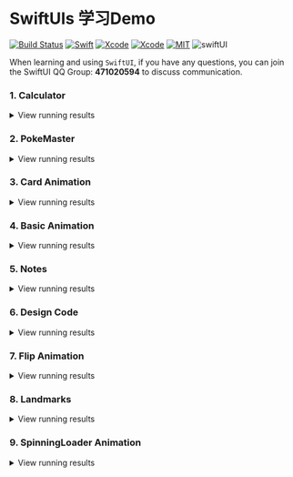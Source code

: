 # SwiftUIs 学习Demo
[![Build Status](https://img.shields.io/badge/platforms-iOS%20%7C%20tvOS%20%7C%20macOS%20%7C%20watchOS-green.svg)](https://github.com/Jinxiansen/SwiftUI)
[![Swift](https://img.shields.io/badge/Swift-5.1-orange.svg)](https://swift.org)
[![Xcode](https://img.shields.io/badge/Xcode-11.0-blue.svg)](https://developer.apple.com/xcode)
[![Xcode](https://img.shields.io/badge/macOS-15.0-blue.svg)](https://developer.apple.com/macOS)
[![MIT](https://img.shields.io/badge/licenses-MIT-red.svg)](https://opensource.org/licenses/MIT) ![swiftUI](https://img.shields.io/badge/SwiftUI-learning-orange)

When learning and using `SwiftUI`, if you have any questions, you can join the SwiftUI QQ Group: **471020594** to discuss communication.

### 1. Calculator

<details close>
  <summary>View running results</summary>
<img width="320", height="670" src="./Assets/Calculator.gif"/>
</details>

### 2. PokeMaster

<details close>
  <summary>View running results</summary>
<img width="320", height="637" src="./Assets/pokemaster.gif"/>
</details>

### 3. Card Animation

<details close>
  <summary>View running results</summary>
<img width="320", height="637" src="./Assets/CardAnimation.gif"/>
</details>

### 4. Basic Animation

<details close>
  <summary>View running results</summary>
<img width="320", height="637" src="./Assets/BasicAnimation.gif"/>
</details>

### 5. Notes

<details close>
  <summary>View running results</summary>
<img width="320", height="640" src="./Assets/Notes.gif"/>
</details>

### 6. Design Code

<details close>
  <summary>View running results</summary>
<img width="320", height="640" src="./Assets/DesignCode.gif"/>
</details>

### 7. Flip Animation

<details close>
  <summary>View running results</summary>
<img width="320", height="640" src="./Assets/FlipAnimation.gif"/>
</details>

### 8. Landmarks

<details close>
  <summary>View running results</summary>
<img width="320", height="640" src="./Assets/Landmarks.gif"/>
</details>

### 9. SpinningLoader Animation

<details close>
  <summary>View running results</summary>
<img width="320", height="640" src="./Assets/SpinningLoader.gif"/>
</details>

